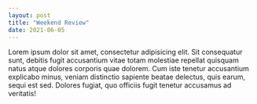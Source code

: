 ```yaml
---
layout: post
title: "Weekend Review"
date: 2021-06-05
---
```


Lorem ipsum dolor sit amet, consectetur adipisicing elit. Sit consequatur sunt, debitis fugit accusantium vitae totam molestiae repellat quisquam natus atque dolores corporis quae dolorem. Cum iste tenetur accusantium explicabo minus, veniam distinctio sapiente beatae delectus, quis earum, sequi est sed. Dolores fugiat, quo officiis fugit tenetur accusamus ad veritatis!